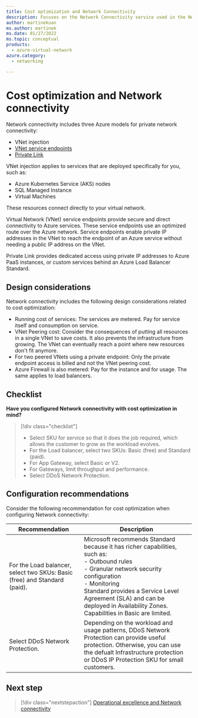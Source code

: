 ```yaml
---
title: Cost optimization and Network Connectivity
description: Focuses on the Network Connectivity service used in the Networking solution to provide best-practice, design considerations, and configuration recommendations related to Cost optimization.
author: martinekuan
ms.author: martinek
ms.date: 01/27/2022
ms.topic: conceptual
products:
  - azure-virtual-network
azure.category:
  - networking

---
```


# Cost optimization and Network connectivity

Network connectivity includes three Azure models for private network connectivity:

- VNet injection
- [VNet service endpoints](/azure/virtual-network/virtual-network-service-endpoints-overview)
- [Private Link](/azure/private-link/private-endpoint-overview#private-link-resource)

VNet injection applies to services that are deployed specifically for you, such as:

- Azure Kubernetes Service (AKS) nodes
- SQL Managed Instance
- Virtual Machines

These resources connect directly to your virtual network.

Virtual Network (VNet) service endpoints provide secure and direct connectivity to Azure services. These service endpoints use an optimized route over the Azure network. Service endpoints enable private IP addresses in the VNet to reach the endpoint of an Azure service without needing a public IP address on the VNet.

Private Link provides dedicated access using private IP addresses to Azure PaaS instances, or custom services behind an Azure Load Balancer Standard.

## Design considerations

Network connectivity includes the following design considerations related to cost optimization:

- Running cost of services: The services are metered. Pay for service itself and consumption on service.
- VNet Peering cost: Consider the consequences of putting all resources in a single VNet to save costs. It also prevents the infrastructure from growing. The VNet can eventually reach a point where new resources don't fit anymore.
- For two peered VNets using a private endpoint: Only the private endpoint access is billed and not the VNet peering cost.
- Azure Firewall is also metered: Pay for the instance and for usage. The same applies to load balancers.

## Checklist

**Have you configured Network connectivity with cost optimization in mind?**

> [!div class="checklist"]
> - Select SKU for service so that it does the job required, which allows the customer to grow as the workload evolves.
> - For the Load balancer, select two SKUs: Basic (free) and Standard (paid).
> - For App Gateway, select Basic or V2.
> - For Gateways, limit throughput and performance.
> - Select DDoS Network Protection.

## Configuration recommendations

Consider the following recommendation for cost optimization when configuring Network connectivity:

|Recommendation|Description|
|--------------|-----------|
|For the Load balancer, select two SKUs: Basic (free) and Standard (paid).|Microsoft recommends Standard because it has richer capabilities, such as: <br>- Outbound rules <br>- Granular network security configuration <br>- Monitoring <br> Standard provides a Service Level Agreement (SLA) and can be deployed in Availability Zones. Capabilities in Basic are limited.|
|Select DDoS Network Protection.|Depending on the workload and usage patterns, DDoS Network Protection can provide useful protection. Otherwise, you can use the defualt Infrastructure protection or DDoS IP Protection SKU for small customers.|

## Next step

> [!div class="nextstepaction"]
> [Operational excellence and Network connectivity](operational-excellence.md)

